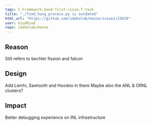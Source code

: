 ```yaml
---
tags: C-Framework,Good-first-issue,T-task
title: "./find_hung_process.py is outdated"
html_url: "https://github.com/idaholab/moose/issues/23639"
user: GiudGiud
repo: idaholab/moose
---
```


## Reason
Still refers to bechler fission and falcon

## Design
Add Lemhi, Sawtooth and Hoodoo in there
Maybe also the ANL & ORNL clusters?

## Impact
Better debugging experience on INL infrastructure